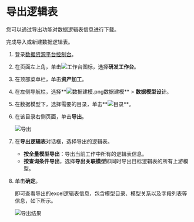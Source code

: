# 导出逻辑表

您可以通过导出功能对数据逻辑表信息进行下载。

完成导入或新建数据逻辑表。

1.  登录[数据资源平台控制台](https://dataq.console.aliyun.com)。

2.  在页面左上角，单击![工作台](https://static-aliyun-doc.oss-accelerate.aliyuncs.com/assets/img/zh-CN/4682213261/p280916.png)图标，选择**研发工作台**。

3.  在顶部菜单栏，单击**资产加工**。

4.  在左侧导航栏，选择**![数据建模.png](https://static-aliyun-doc.oss-accelerate.aliyuncs.com/assets/img/zh-CN/4960303261/p268674.png)数据建模** \> **数据模型设计**。

5.  在数据模型下，选择需要的目录，单击**![目录](https://static-aliyun-doc.oss-accelerate.aliyuncs.com/assets/img/zh-CN/5682213261/p280932.png)**。

6.  在该目录右侧页面，单击**导出**。

    ![导出](https://static-aliyun-doc.oss-accelerate.aliyuncs.com/assets/img/zh-CN/7412413261/p281961.png)

7.  在**导出逻辑表**对话框，选择导出的逻辑表。

    -   **按全量模型导出**：导出当前工作中所有的逻辑表信息。
    -   **按查询条件导出**，选择**导出关联模型**即同时导出目标逻辑表的所有上游模型。
8.  单击**确定**。

    即可查看导出的excel逻辑表信息，包含模型目录、模型关系以及字段列表等信息，如下所示。

    ![导出结果](https://static-aliyun-doc.oss-accelerate.aliyuncs.com/assets/img/zh-CN/3252093261/p283539.png)


